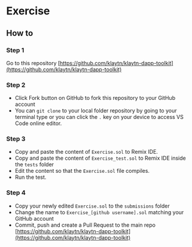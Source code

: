 # Exercise 

## How to
### Step 1
Go to this repository [https://github.com/klaytn/klaytn-dapp-toolkit](https://github.com/klaytn/klaytn-dapp-toolkit)

### Step 2
- Click Fork button on GitHub to fork this repository to your GitHub account
- You can `git clone` to your local folder repository by going to your terminal type or you can click the `.` key on your device to access VS Code online editor.

### Step 3
- Copy and paste the content of `Exercise.sol` to Remix IDE.
- Copy and paste the content of `Exercise_test.sol` to Remix IDE inside the `tests` folder
- Edit the content so that the `Exercise.sol` file compiles.
- Run the test.

### Step 4
- Copy your newly edited `Exercise.sol` to the `submissions` folder
- Change the name to `Exercise_[github username].sol` matching your GitHub account
- Commit, push and create a Pull Request to the main repo [https://github.com/klaytn/klaytn-dapp-toolkit](https://github.com/klaytn/klaytn-dapp-toolkit)